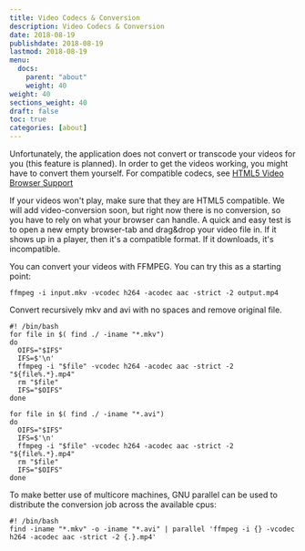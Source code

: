 ```yaml
---
title: Video Codecs & Conversion
description: Video Codecs & Conversion
date: 2018-08-19
publishdate: 2018-08-19
lastmod: 2018-08-19
menu:
  docs:
    parent: "about"
    weight: 40
weight: 40
sections_weight: 40
draft: false
toc: true
categories: [about]
---
```


Unfortunately, the application does not convert or transcode your videos for you (this feature is planned).
In order to get the videos working, you might have to convert them yourself. 
For compatible codecs, see [HTML5 Video Browser Support](https://en.wikipedia.org/wiki/HTML5_video#Browser_support)

If your videos won't play, make sure that they are HTML5 compatible. 
We will add video-conversion soon, but right now there is no conversion, so you have to rely on what your browser can handle.
A quick and easy test is to open a new empty browser-tab and drag&drop your video file in. 
If it shows up in a player, then it's a compatible format. If it downloads, it's incompatible.

You can convert your videos with FFMPEG. You can try this as a starting point: 

```
ffmpeg -i input.mkv -vcodec h264 -acodec aac -strict -2 output.mp4
```

Convert recursively mkv and avi with no spaces and remove original file.

```
#! /bin/bash
for file in $( find ./ -iname "*.mkv")
do
  OIFS="$IFS"
  IFS=$'\n'
  ffmpeg -i "$file" -vcodec h264 -acodec aac -strict -2 "${file%.*}.mp4"
  rm "$file"
  IFS="$OIFS"
done

for file in $( find ./ -iname "*.avi")
do
  OIFS="$IFS"
  IFS=$'\n'
  ffmpeg -i "$file" -vcodec h264 -acodec aac -strict -2 "${file%.*}.mp4"
  rm "$file"
  IFS="$OIFS"
done
```

To make better use of multicore machines, GNU parallel can be used to distribute the conversion job across the available cpus:
```
#! /bin/bash
find -iname "*.mkv" -o -iname "*.avi" | parallel 'ffmpeg -i {} -vcodec h264 -acodec aac -strict -2 {.}.mp4'
```
